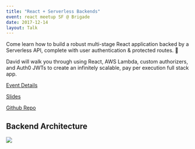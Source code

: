 ```yaml
---
title: "React + Serverless Backends"
event: react meetup SF @ Brigade
date: 2017-12-14
layout: Talk
---
```


Come learn how to build a robust multi-stage React application backed by a Serverless API, complete with user authentication & protected routes. 💸

David will walk you through using React, AWS Lambda, custom authorizers, and Auth0 JWTs to create an infinitely scalable, pay per execution full stack app.

[Event Details](https://www.meetup.com/Real-World-React/events/245095649/)

[Slides](http://bit.ly/sls-auth-slides)

[Github Repo](https://github.com/serverless/forms-service)

## Backend Architecture

<img src="https://s3-us-west-2.amazonaws.com/assets.davidwells.io/images/form-service-backend.png" />


